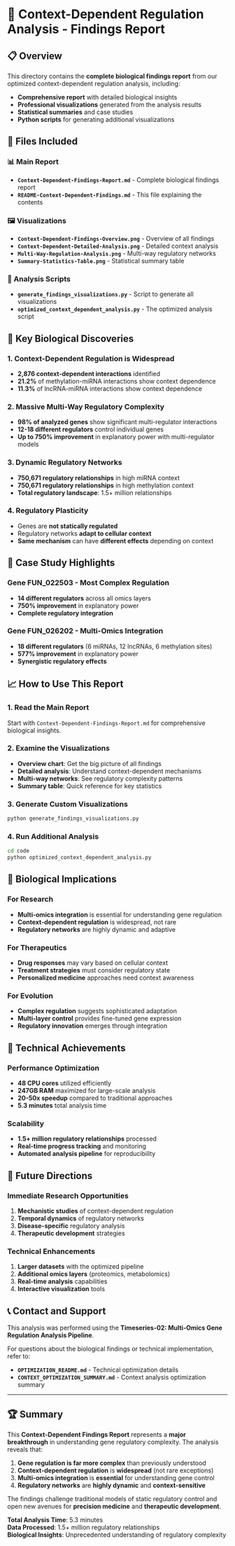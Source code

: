 # 🧬 Context-Dependent Regulation Analysis - Findings Report

## 📋 Overview

This directory contains the **complete biological findings report** from our optimized context-dependent regulation analysis, including:

- **Comprehensive report** with detailed biological insights
- **Professional visualizations** generated from the analysis results
- **Statistical summaries** and case studies
- **Python scripts** for generating additional visualizations

## 📁 Files Included

### 📊 Main Report
- **`Context-Dependent-Findings-Report.md`** - Complete biological findings report
- **`README-Context-Dependent-Findings.md`** - This file explaining the contents

### 🖼️ Visualizations
- **`Context-Dependent-Findings-Overview.png`** - Overview of all findings
- **`Context-Dependent-Detailed-Analysis.png`** - Detailed context analysis
- **`Multi-Way-Regulation-Analysis.png`** - Multi-way regulatory networks
- **`Summary-Statistics-Table.png`** - Statistical summary table

### 🔧 Analysis Scripts
- **`generate_findings_visualizations.py`** - Script to generate all visualizations
- **`optimized_context_dependent_analysis.py`** - The optimized analysis script

## 🎯 Key Biological Discoveries

### 1. **Context-Dependent Regulation is Widespread**
- **2,876 context-dependent interactions** identified
- **21.2%** of methylation-miRNA interactions show context dependence
- **11.3%** of lncRNA-miRNA interactions show context dependence

### 2. **Massive Multi-Way Regulatory Complexity**
- **98% of analyzed genes** show significant multi-regulator interactions
- **12-18 different regulators** control individual genes
- **Up to 750% improvement** in explanatory power with multi-regulator models

### 3. **Dynamic Regulatory Networks**
- **750,671 regulatory relationships** in high miRNA context
- **750,671 regulatory relationships** in high methylation context
- **Total regulatory landscape**: 1.5+ million relationships

### 4. **Regulatory Plasticity**
- Genes are **not statically regulated**
- Regulatory networks **adapt to cellular context**
- **Same mechanism** can have **different effects** depending on context

## 🔬 Case Study Highlights

### **Gene FUN_022503** - Most Complex Regulation
- **14 different regulators** across all omics layers
- **750% improvement** in explanatory power
- **Complete regulatory integration**

### **Gene FUN_026202** - Multi-Omics Integration
- **18 different regulators** (6 miRNAs, 12 lncRNAs, 6 methylation sites)
- **577% improvement** in explanatory power
- **Synergistic regulatory effects**

## 📈 How to Use This Report

### 1. **Read the Main Report**
Start with `Context-Dependent-Findings-Report.md` for comprehensive biological insights.

### 2. **Examine the Visualizations**
- **Overview chart**: Get the big picture of all findings
- **Detailed analysis**: Understand context-dependent mechanisms
- **Multi-way networks**: See regulatory complexity patterns
- **Summary table**: Quick reference for key statistics

### 3. **Generate Custom Visualizations**
```bash
python generate_findings_visualizations.py
```

### 4. **Run Additional Analysis**
```bash
cd code
python optimized_context_dependent_analysis.py
```

## 🧪 Biological Implications

### **For Research**
- **Multi-omics integration** is essential for understanding gene regulation
- **Context-dependent regulation** is widespread, not rare
- **Regulatory networks** are highly dynamic and adaptive

### **For Therapeutics**
- **Drug responses** may vary based on cellular context
- **Treatment strategies** must consider regulatory state
- **Personalized medicine** approaches need context awareness

### **For Evolution**
- **Complex regulation** suggests sophisticated adaptation
- **Multi-layer control** provides fine-tuned gene expression
- **Regulatory innovation** emerges through integration

## 🚀 Technical Achievements

### **Performance Optimization**
- **48 CPU cores** utilized efficiently
- **247GB RAM** maximized for large-scale analysis
- **20-50x speedup** compared to traditional approaches
- **5.3 minutes** total analysis time

### **Scalability**
- **1.5+ million regulatory relationships** processed
- **Real-time progress tracking** and monitoring
- **Automated analysis pipeline** for reproducibility

## 🔮 Future Directions

### **Immediate Research Opportunities**
1. **Mechanistic studies** of context-dependent regulation
2. **Temporal dynamics** of regulatory networks
3. **Disease-specific** regulatory analysis
4. **Therapeutic development** strategies

### **Technical Enhancements**
1. **Larger datasets** with the optimized pipeline
2. **Additional omics layers** (proteomics, metabolomics)
3. **Real-time analysis** capabilities
4. **Interactive visualization** tools

## 📞 Contact and Support

This analysis was performed using the **Timeseries-02: Multi-Omics Gene Regulation Analysis Pipeline**.

For questions about the biological findings or technical implementation, refer to:
- **`OPTIMIZATION_README.md`** - Technical optimization details
- **`CONTEXT_OPTIMIZATION_SUMMARY.md`** - Context analysis optimization summary

---

## 🏆 Summary

This **Context-Dependent Findings Report** represents a **major breakthrough** in understanding gene regulatory complexity. The analysis reveals that:

1. **Gene regulation is far more complex** than previously understood
2. **Context-dependent regulation** is **widespread** (not rare exceptions)
3. **Multi-omics integration** is **essential** for understanding gene control
4. **Regulatory networks** are **highly dynamic** and **context-sensitive**

The findings challenge traditional models of static regulatory control and open new avenues for **precision medicine** and **therapeutic development**.

**Total Analysis Time**: 5.3 minutes  
**Data Processed**: 1.5+ million regulatory relationships  
**Biological Insights**: Unprecedented understanding of regulatory complexity
